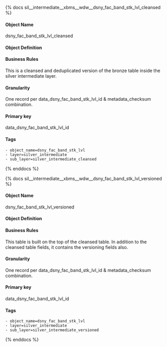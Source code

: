 {% docs sil__intermediate__xbms__wdw__dsny_fac_band_stk_lvl_cleansed %}

#### Object Name
dsny_fac_band_stk_lvl_cleansed

#### Object Definition


#### Business Rules
This is a cleansed and deduplicated version of the bronze table inside the silver intermediate layer.

#### Granularity
One record per data_dsny_fac_band_stk_lvl_id & metadata_checksum combination.

#### Primary key
data_dsny_fac_band_stk_lvl_id

#### Tags
    - object_name=dsny_fac_band_stk_lvl
    - layer=silver_intermediate
    - sub_layer=silver_intermediate_cleansed

{% enddocs %}

{% docs sil__intermediate__xbms__wdw__dsny_fac_band_stk_lvl_versioned %}

#### Object Name
dsny_fac_band_stk_lvl_versioned

#### Object Definition


#### Business Rules
This table is built on the top of the cleansed table. In addition to the cleansed table fields, it contains the versioning fields also.

#### Granularity
One record per data_dsny_fac_band_stk_lvl_id & metadata_checksum combination.

#### Primary key
data_dsny_fac_band_stk_lvl_id

#### Tags
    - object_name=dsny_fac_band_stk_lvl
    - layer=silver_intermediate
    - sub_layer=silver_intermediate_versioned

{% enddocs %}